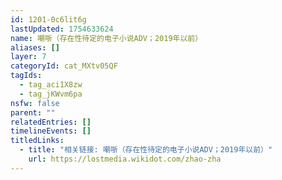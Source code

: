 ```yaml
---
id: 1201-0c6lit6g
lastUpdated: 1754633624
name: 嘲哳（存在性待定的电子小说ADV；2019年以前）
aliases: []
layer: 7
categoryId: cat_MXtv05QF
tagIds:
  - tag_aci1X8zw
  - tag_jKWvm6pa
nsfw: false
parent: ""
relatedEntries: []
timelineEvents: []
titledLinks:
  - title: "相关链接: 嘲哳（存在性待定的电子小说ADV；2019年以前）"
    url: https://lostmedia.wikidot.com/zhao-zha
---
```


